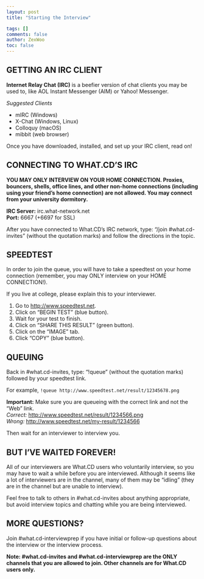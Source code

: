 ```yaml
---
layout: post
title: "Starting the Interview"

tags: []
comments: false
author: ZexWoo
toc: false
---
```


## GETTING AN IRC CLIENT

**Internet Relay Chat (IRC)** is a beefier version of chat clients you may be used to, like AOL Instant Messenger (AIM) or Yahoo! Messenger.

*Suggested Clients*
- mIRC (Windows)
- X-Chat (Windows, Linux)
- Colloquy (macOS)
- mibbit (web browser)

Once you have downloaded, installed, and set up your IRC client, read on!

## CONNECTING TO WHAT.CD’S IRC

**YOU MAY ONLY INTERVIEW ON YOUR HOME CONNECTION. Proxies, bouncers, shells, office lines, and other non-home connections (including using your friend’s home connection) are not allowed. You may connect from your university dormitory.**

**IRC Server:** irc.what-network.net<br/>
**Port:** 6667 (+6697 for SSL)

After you have connected to What.CD’s IRC network, type: “/join #what.cd-invites” (without the quotation marks) and follow the directions in the topic.

## SPEEDTEST

In order to join the queue, you will have to take a speedtest on your home connection (remember, you may ONLY interview on your HOME CONNECTION!).

If you live at college, please explain this to your interviewer.

1. Go to <http://www.speedtest.net>.
2. Click on “BEGIN TEST” (blue button).
3. Wait for your test to finish.
4. Click on “SHARE THIS RESULT” (green button).
5. Click on the “IMAGE” tab.
6. Click “COPY” (blue button).

## QUEUING

Back in #what.cd-invites, type: “!queue” (without the quotation marks) followed by your speedtest link.

For example, `!queue http://www.speedtest.net/result/12345678.png`

**Important:**
Make sure you are queueing with the correct link and not the “Web” link.<br/>
*Correct:* http://www.speedtest.net/result/1234566.png<br/>
*Wrong:* http://www.speedtest.net/my-result/1234566

Then wait for an interviewer to interview you.

## BUT I’VE WAITED FOREVER!

All of our interviewers are What.CD users who voluntarily interview, so you may have to wait a while before you are interviewed. Although it seems like a lot of interviewers are in the channel, many of them may be “idling” (they are in the channel but are unable to interview).

Feel free to talk to others in #what.cd-invites about anything appropriate, but avoid interview topics and chatting while you are being interviewed.

## MORE QUESTIONS?

Join #what.cd-interviewprep if you have initial or follow-up questions about the interview or the interview process.

**Note: #what.cd-invites and #what.cd-interviewprep are the ONLY channels that you are allowed to join. Other channels are for What.CD users only.**